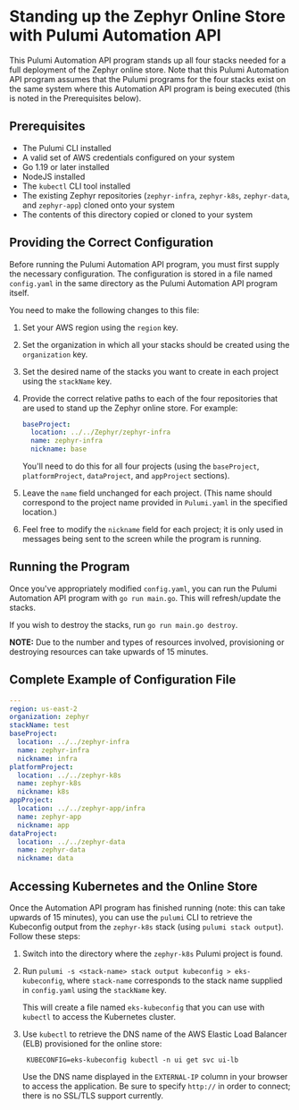 # Standing up the Zephyr Online Store with Pulumi Automation API

This Pulumi Automation API program stands up all four stacks needed for a full deployment of the Zephyr online store. Note that this Pulumi Automation API program assumes that the Pulumi programs for the four stacks exist on the same system where this Automation API program is being executed (this is noted in the Prerequisites below).

## Prerequisites

* The Pulumi CLI installed
* A valid set of AWS credentials configured on your system
* Go 1.19 or later installed
* NodeJS installed
* The `kubectl` CLI tool installed
* The existing Zephyr repositories (`zephyr-infra`, `zephyr-k8s`, `zephyr-data`, and `zephyr-app`) cloned onto your system
* The contents of this directory copied or cloned to your system

## Providing the Correct Configuration

Before running the Pulumi Automation API program, you must first supply the necessary configuration. The configuration is stored in a file named `config.yaml` in the same directory as the Pulumi Automation API program itself.

You need to make the following changes to this file:

1. Set your AWS region using the `region` key.
2. Set the organization in which all your stacks should be created using the `organization` key.
3. Set the desired name of the stacks you want to create in each project using the `stackName` key.
4. Provide the correct relative paths to each of the four repositories that are used to stand up the Zephyr online store. For example:

    ```yaml
    baseProject:
      location: ../../Zephyr/zephyr-infra
      name: zephyr-infra
      nickname: base
    ```

    You'll need to do this for all four projects (using the `baseProject`, `platformProject`, `dataProject`, and `appProject` sections).
5. Leave the `name` field unchanged for each project. (This name should correspond to the project name provided in `Pulumi.yaml` in the specified location.)
6. Feel free to modify the `nickname` field for each project; it is only used in messages being sent to the screen while the program is running.

## Running the Program

Once you've appropriately modified `config.yaml`, you can run the Pulumi Automation API program with `go run main.go`. This will refresh/update the stacks.

If you wish to destroy the stacks, run `go run main.go destroy`.

**NOTE:** Due to the number and types of resources involved, provisioning or destroying resources can take upwards of 15 minutes.

## Complete Example of Configuration File

```yaml
---
region: us-east-2
organization: zephyr
stackName: test
baseProject:
  location: ../../zephyr-infra
  name: zephyr-infra
  nickname: infra
platformProject:
  location: ../../zephyr-k8s
  name: zephyr-k8s
  nickname: k8s
appProject:
  location: ../../zephyr-app/infra
  name: zephyr-app
  nickname: app
dataProject:
  location: ../../zephyr-data
  name: zephyr-data
  nickname: data
```

## Accessing Kubernetes and the Online Store

Once the Automation API program has finished running (note: this can take upwards of 15 minutes), you can use the `pulumi` CLI to retrieve the Kubeconfig output from the `zephyr-k8s` stack (using `pulumi stack output`). Follow these steps:

1. Switch into the directory where the `zephyr-k8s` Pulumi project is found.
2. Run `pulumi -s <stack-name> stack output kubeconfig > eks-kubeconfig`, where `stack-name` corresponds to the stack name supplied in `config.yaml` using the `stackName` key.

    This will create a file named `eks-kubeconfig` that you can use with `kubectl` to access the Kubernetes cluster.
3. Use `kubectl` to retrieve the DNS name of the AWS Elastic Load Balancer (ELB) provisioned for the online store:

        KUBECONFIG=eks-kubeconfig kubectl -n ui get svc ui-lb

    Use the DNS name displayed in the `EXTERNAL-IP` column in your browser to access the application. Be sure to specify `http://` in order to connect; there is no SSL/TLS support currently.
